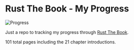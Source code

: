 # Rust The Book - My Progress


![Progress](https://progress-bar.dev/52/?scale=101&title=progress)

Just a repo to tracking my progress through [Rust The Book](https://doc.rust-lang.org/book/).

101 total pages including the 21 chapter introductions.